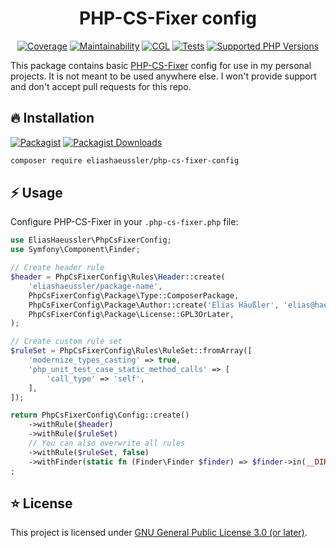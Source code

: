 <div align="center">

# PHP-CS-Fixer config

[![Coverage](https://img.shields.io/codecov/c/github/eliashaeussler/php-cs-fixer-config?logo=codecov&token=QvLNVgBu6z)](https://codecov.io/gh/eliashaeussler/php-cs-fixer-config)
[![Maintainability](https://img.shields.io/codeclimate/maintainability/eliashaeussler/php-cs-fixer-config?logo=codeclimate)](https://codeclimate.com/github/eliashaeussler/php-cs-fixer-config/maintainability)
[![CGL](https://img.shields.io/github/actions/workflow/status/eliashaeussler/php-cs-fixer-config/cgl.yaml?label=cgl&logo=github)](https://github.com/eliashaeussler/php-cs-fixer-config/actions/workflows/cgl.yaml)
[![Tests](https://img.shields.io/github/actions/workflow/status/eliashaeussler/php-cs-fixer-config/tests.yaml?label=tests&logo=github)](https://github.com/eliashaeussler/php-cs-fixer-config/actions/workflows/tests.yaml)
[![Supported PHP Versions](https://img.shields.io/packagist/dependency-v/eliashaeussler/php-cs-fixer-config/php?logo=php)](https://packagist.org/packages/eliashaeussler/php-cs-fixer-config)

</div>

This package contains basic [PHP-CS-Fixer](https://github.com/PHP-CS-Fixer/PHP-CS-Fixer)
config for use in my personal projects. It is not meant to be used anywhere else.
I won't provide support and don't accept pull requests for this repo.

## 🔥 Installation

[![Packagist](https://img.shields.io/packagist/v/eliashaeussler/php-cs-fixer-config?label=version&logo=packagist)](https://packagist.org/packages/eliashaeussler/php-cs-fixer-config)
[![Packagist Downloads](https://img.shields.io/packagist/dt/eliashaeussler/php-cs-fixer-config?color=brightgreen)](https://packagist.org/packages/eliashaeussler/php-cs-fixer-config)

```bash
composer require eliashaeussler/php-cs-fixer-config
```

## ⚡ Usage

Configure PHP-CS-Fixer in your `.php-cs-fixer.php` file:

```php
use EliasHaeussler\PhpCsFixerConfig;
use Symfony\Component\Finder;

// Create header rule
$header = PhpCsFixerConfig\Rules\Header::create(
    'eliashaeussler/package-name',
    PhpCsFixerConfig\Package\Type::ComposerPackage,
    PhpCsFixerConfig\Package\Author::create('Elias Häußler', 'elias@haeussler.dev'),
    PhpCsFixerConfig\Package\License::GPL3OrLater,
);

// Create custom rule set
$ruleSet = PhpCsFixerConfig\Rules\RuleSet::fromArray([
    'modernize_types_casting' => true,
    'php_unit_test_case_static_method_calls' => [
        'call_type' => 'self',
    ],
]);

return PhpCsFixerConfig\Config::create()
    ->withRule($header)
    ->withRule($ruleSet)
    // You can also overwrite all rules
    ->withRule($ruleSet, false)
    ->withFinder(static fn (Finder\Finder $finder) => $finder->in(__DIR__))
;
```

## ⭐ License

This project is licensed under [GNU General Public License 3.0 (or later)](LICENSE).
